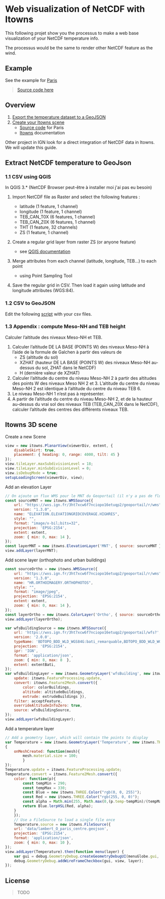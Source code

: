 # Web visualization of NetCDF with Itowns

This following projet show you the processus to make a web base visualization of your NetCDF temperature info.

The processus would be the same to render other NetCDF feature as the wind.

## Example

See the example for [Paris](https://cboucheign.github.io/netcdf-itowns/)

> [Source code here](index.html)

## Overview

1. [Export the temperature dataset to a GeoJSON](#extract)
2. [Create your Itowns scene](#itowns)
    * [Source code](index.html) for Paris
    * [Itowns](http://www.itowns-project.org/itowns/docs/#tutorials/Create-a-simple-globe) documentation

Other project in IGN look for a direct integration of NetCDF data in Itowns. We will update this guide.

<a id="extract"></a>

## Extract NetCDF temperature to GeoJson

### 1.1 CSV using QGIS

In QGIS 3.* (NetCDF Browser peut-être à installer moi j'ai pas eu besoin)

1. Import NetCDF file as Raster and select the following features :
   * latitude (1 feature, 1 channel)
   * longitude (1 feature, 1 channel)
   * TEB_CAN_T0X (6 features, 1 channel)
   * TEB_CAN_Z0X (6 features, 1 channel)
   * THT (1 feature, 32 channels)
   * ZS (1 feature, 1 channel)

2. Create a regular grid layer from raster ZS (or anyone feature)
   * see [QGIS documentation](https://docs.qgis.org/3.16/en/docs/user_manual/processing_algs/qgis/vectorcreation.html#raster-pixels-to-points)

3. Merge attributes from each channel (latitude, longitude, TEB...) to each point
   * using Point Sampling Tool

4. Save the regular grid in CSV. Then load it again using latitude and longitude attributes (WGS:84).

### 1.2 CSV to GeoJSON

Edit the following [script](../data/csv2geoJson.py) with your csv files.

### 1.3 Appendix : compute Meso-NH and TEB height

Calculer l’altitude des niveaux Meso-NH et TEB.

1.	Calculer l’altitude DE LA BASE (POINTS W) des niveaux Meso-NH à l’aide de la formule de Galchen à partir des valeurs de 
    * ZS (altitude du sol)
    * XZHAT (hauteur DE LA BASE (POINTS W) des niveaux Meso-NH au-dessus du sol, ZHAT dans le NetCDF)
    * H (dernière valeur de XZHAT)
2.	Calculer l’altitude du centre du niveau Meso-NH 2 à partir des altitudes des points W des niveaux Meso NH 2 et 3. L’altitude du centre du niveau Meso-NH 2 est identique à l’altitude du centre du niveau TEB 6. 
3.	Le niveau Meso-NH 1 n’est pas à représenter.
4.	A partir de l’altitude du centre du niveau Meso-NH 2, et de la hauteur au-dessus du vrai sol des niveaux TEB (TEB_CAN_Z0X dans le NetCDF), calculer l’altitude des centres des différents niveaux TEB.

<a id="itowns"></a>

## Itowns 3D scene

Create a new Scene 

```js
view = new itowns.PlanarView(viewerDiv, extent, {
    disableSkirt: true,
    placement: { heading: 0, range: 4000, tilt: 45 }
});
view.tileLayer.maxSubdivisionLevel = 18;
view.tileLayer.minSubdivisionLevel = 0;
view.isDebugMode = true;
setupLoadingScreen(viewerDiv, view);
```

Add an elevation Layer

```js
// On ajoute un flux WMS pour le MNT du Geoportail (il n'y a pas de flux MNT en WMTS dispo)
const sourceMNT = new itowns.WMSSource({
    url: "https://wxs.ign.fr/3ht7xcw6f7nciopo16etuqp2/geoportail/r/wms",
    version: "1.3.0",
    name: "ELEVATION.ELEVATIONGRIDCOVERAGE.HIGHRES",
    style: "",
    format: "image/x-bil;bits=32",
    projection: 'EPSG:2154',
    extent: extent,
    zoom: { min: 0, max: 14 },
});
const layerMNT = new itowns.ElevationLayer('MNT', { source: sourceMNT });
view.addLayer(layerMNT);
```

Add scene layer (orthophoto and urban buildings)


```js
const sourceOrtho = new itowns.WMSSource({
    url: "https://wxs.ign.fr/3ht7xcw6f7nciopo16etuqp2/geoportail/r/wms",
    version: "1.3.0",
    name: "HR.ORTHOIMAGERY.ORTHOPHOTOS",
    style: "",
    format: "image/jpeg",
    projection: 'EPSG:2154',
    extent: extent,
    zoom: { min: 0, max: 14 },
});
const layerOrtho = new itowns.ColorLayer('Ortho', { source: sourceOrtho });
view.addLayer(layerOrtho);

var wfsBuildingSource = new itowns.WFSSource({
    url: 'https://wxs.ign.fr/3ht7xcw6f7nciopo16etuqp2/geoportail/wfs?',
    version: '2.0.0',
    typeName: 'BDTOPO_BDD_WLD_WGS84G:bati_remarquable,BDTOPO_BDD_WLD_WGS84G:bati_indifferencie,BDTOPO_BDD_WLD_WGS84G:bati_industriel',
    projection: 'EPSG:2154',
    ipr: 'IGN',
    format: 'application/json',
    zoom: { min: 8, max: 8  },
    extent: extentBati,
});
var wfsBuildingLayer = new itowns.GeometryLayer('wfsBuilding', new itowns.THREE.Group(), {
    update: itowns.FeatureProcessing.update,
    convert: itowns.Feature2Mesh.convert({
        color: colorBuildings,
        altitude: altitudeBuildings,
        extrude: extrudeBuildings }),
    filter: acceptFeature,
    overrideAltitudeInToZero: true,
    source: wfsBuildingSource,
});
view.addLayer(wfsBuildingLayer);
```

Add a temperature layer

```js
// Add a geometry layer, which will contain the points to display
var Temperature = new itowns.GeometryLayer('Temperature', new itowns.THREE.Group(), 
{
    onMeshCreated: function(mesh){
        mesh.material.size = 100;
        }
});
Temperature.update = itowns.FeatureProcessing.update;
Temperature.convert = itowns.Feature2Mesh.convert({
    color: function(p){
        const tempMin = 290;
        const tempMax = 330;
        const Blue = new itowns.THREE.Color("rgb(0, 0, 255)");
        const Red = new itowns.THREE.Color("rgb(255, 0, 0)");
        const alpha = Math.min(255, Math.max(0,(p.temp-tempMin)/(tempMax-tempMin)));
        return Blue.lerpHSL(Red, alpha);
    }
    });
    // Use a FileSource to load a single file once
    Temperature.source = new itowns.FileSource({
    url: 'data/lambert_O_paris_centre.geojson',
    projection: 'EPSG:2154',
    format: 'application/json',
    zoom: { min: 0, max: 10 },
});
view.addLayer(Temperature).then(function menu(layer) {
    var gui = debug.GeometryDebug.createGeometryDebugUI(menuGlobe.gui, view, layer);
    debug.GeometryDebug.addWireFrameCheckbox(gui, view, layer);
});
```

## License

> TODO

